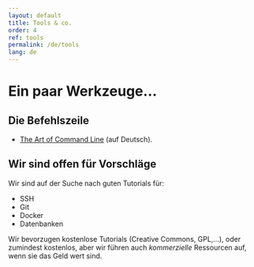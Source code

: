 ```yaml
---
layout: default
title: Tools & co.
order: 4
ref: tools
permalink: /de/tools
lang: de
---
```


# Ein paar Werkzeuge…

## Die Befehlszeile

- [The Art of Command Line](https://github.com/jlevy/the-art-of-command-line/blob/master/README-de.md) (auf Deutsch).

## Wir sind offen für Vorschläge

Wir sind auf der Suche nach guten Tutorials für:

- SSH
- Git
- Docker
- Datenbanken

Wir bevorzugen kostenlose Tutorials (Creative Commons, GPL,...), oder zumindest kostenlos, aber wir führen auch _kommerzielle_ Ressourcen auf, wenn sie das Geld wert sind.

